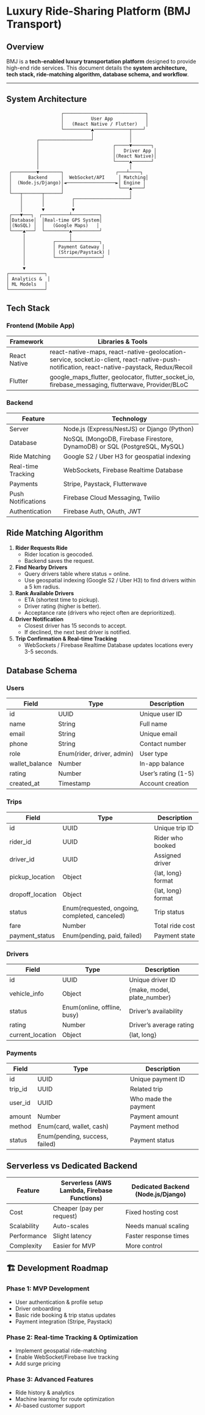 #  Luxury Ride-Sharing Platform (BMJ Transport)

##  Overview  
BMJ is a **tech-enabled luxury transportation platform** designed to provide high-end ride services. This document details the **system architecture, tech stack, ride-matching algorithm, database schema, and workflow**.

---

##  System Architecture  

```plaintext
                    ┌──────────────────────────────┐
                    │          User App            │
                    │   (React Native / Flutter)   │
                    └──────────▲─────────────┬────┘
                               │             │
           ┌───────────────────┘             │
           │                           ┌─────▼───────┐
           │                           │   Driver App │
           │                           │(React Native)│
           │                           └─────▲───────┘
           │                                 │
 ┌─────────▼────────┐                   ┌───┴────┐
 │      Backend     │  WebSocket/API     │ Matching│
 │  (Node.js/Django)│◄──────────────────►│ Engine │
 │                  │                    └───▲────┘
 └───┬───────┬──────┘                        │
     │       │          ┌────────────────────┘
     │       │          │
     │       ▼          ▼
 ┌───▼───┐  ┌──────────┴──────────┐
 │Database│  │Real-time GPS System│
 │(NoSQL) │  │   (Google Maps)   │
 └────▲───┘  └─────────▲──────────┘
      │                │
      │          ┌─────┴──────────┐
      │          │ Payment Gateway │
      │          │ (Stripe/Paystack) │
      │          └─────────────────┘
      │
      ▼
┌─────────────┐
│ Analytics &  │
│ ML Models   │
└─────────────┘
```

## Tech Stack

### Frontend (Mobile App)

| Framework | Libraries & Tools |
|-----------|-------------------|
| React Native | react-native-maps, react-native-geolocation-service, socket.io-client, react-native-push-notification, react-native-paystack, Redux/Recoil |
| Flutter | google_maps_flutter, geolocator, flutter_socket_io, firebase_messaging, flutterwave, Provider/BLoC |

### Backend

| Feature | Technology |
|---------|------------|
| Server | Node.js (Express/NestJS) or Django (Python) |
| Database | NoSQL (MongoDB, Firebase Firestore, DynamoDB) or SQL (PostgreSQL, MySQL) |
| Ride Matching | Google S2 / Uber H3 for geospatial indexing |
| Real-time Tracking | WebSockets, Firebase Realtime Database |
| Payments | Stripe, Paystack, Flutterwave |
| Push Notifications | Firebase Cloud Messaging, Twilio |
| Authentication | Firebase Auth, OAuth, JWT |

## Ride Matching Algorithm

1. **Rider Requests Ride**
    - Rider location is geocoded.
    - Backend saves the request.
2. **Find Nearby Drivers**
    - Query drivers table where status = online.
    - Use geospatial indexing (Google S2 / Uber H3) to find drivers within a 5 km radius.
3. **Rank Available Drivers**
    - ETA (shortest time to pickup).
    - Driver rating (higher is better).
    - Acceptance rate (drivers who reject often are deprioritized).
4. **Driver Notification**
    - Closest driver has 15 seconds to accept.
    - If declined, the next best driver is notified.
5. **Trip Confirmation & Real-time Tracking**
    - WebSockets / Firebase Realtime Database updates locations every 3-5 seconds.

##  Database Schema

###  Users

| Field | Type | Description |
|-------|------|-------------|
| id | UUID | Unique user ID |
| name | String | Full name |
| email | String | Unique email |
| phone | String | Contact number |
| role | Enum(rider, driver, admin) | User type |
| wallet_balance | Number | In-app balance |
| rating | Number | User’s rating (1-5) |
| created_at | Timestamp | Account creation |

###  Trips

| Field | Type | Description |
|-------|------|-------------|
| id | UUID | Unique trip ID |
| rider_id | UUID | Rider who booked |
| driver_id | UUID | Assigned driver |
| pickup_location | Object | {lat, long} format |
| dropoff_location | Object | {lat, long} format |
| status | Enum(requested, ongoing, completed, canceled) | Trip status |
| fare | Number | Total ride cost |
| payment_status | Enum(pending, paid, failed) | Payment state |

###  Drivers

| Field | Type | Description |
|-------|------|-------------|
| id | UUID | Unique driver ID |
| vehicle_info | Object | {make, model, plate_number} |
| status | Enum(online, offline, busy) | Driver’s availability |
| rating | Number | Driver’s average rating |
| current_location | Object | {lat, long} |

###  Payments

| Field | Type | Description |
|-------|------|-------------|
| id | UUID | Unique payment ID |
| trip_id | UUID | Related trip |
| user_id | UUID | Who made the payment |
| amount | Number | Payment amount |
| method | Enum(card, wallet, cash) | Payment method |
| status | Enum(pending, success, failed) | Payment status |

## Serverless vs Dedicated Backend

| Feature | Serverless (AWS Lambda, Firebase Functions) | Dedicated Backend (Node.js/Django) |
|---------|---------------------------------------------|-----------------------------------|
| Cost | Cheaper (pay per request) | Fixed hosting cost |
| Scalability | Auto-scales | Needs manual scaling |
| Performance | Slight latency | Faster response times |
| Complexity | Easier for MVP | More control |

## 🏗 Development Roadmap

###  Phase 1: MVP Development
- User authentication & profile setup
- Driver onboarding
- Basic ride booking & trip status updates
- Payment integration (Stripe, Paystack)

###  Phase 2: Real-time Tracking & Optimization
- Implement geospatial ride-matching
- Enable WebSocket/Firebase live tracking
- Add surge pricing

###  Phase 3: Advanced Features
- Ride history & analytics
- Machine learning for route optimization
- AI-based customer support